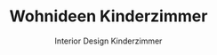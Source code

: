 ---
layout: blogcategory
rel: '/home/category/nursery'
title: 'Wohnideen Kinderzimmer'
parent: '/home'
subtitle: 'Interior Design Kinderzimmer'
isPaged: true
pagedCollection: 'nurseryPosts.interiorideen.com'
pageSize: 9
---